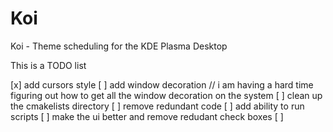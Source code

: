 # Koi
Koi - Theme scheduling for the KDE Plasma Desktop

This is a TODO list 

[x] add cursors style 
[ ] add window decoration // i am having a hard time figuring out how to get all the window decoration on the system 
[ ] clean up the cmakelists directory 
[ ] remove redundant code 
[ ] add ability to run scripts 
[ ] make the ui better and remove redudant check boxes 
[ ] 
